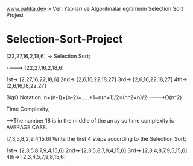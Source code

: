 www.patika.dev > Veri Yapıları ve Algoritmalar eğitiminin Selection Sort Projesi
# Selection-Sort-Project
[22,27,16,2,18,6] -> Selection Sort;

----> [22,27,16,2,18,6]

1st-> [2,27,16,22,18,6]
2nd-> [2,6,16,22,18,27]
3rd-> [2,6,16,22,18,27]
4th->[2,6,16,18,22,27]


BigO Notation: n+(n-1)+(n-2)+.....+1=n(n+1)/2=(n^2+n)/2 ---->O(n^2)



Time Complexity;

-->The number 18 is in the middle of the array so time complexity is AVERAGE CASE.



[7,3,5,8,2,9,4,15,6] Write the first 4 steps according to the Selection Sort;

1st-> [2,3,5,8,7,9,4,15,6]
2nd-> [2,3,5,8,7,9,4,15,6]
3rd-> [2,3,4,8,7,9,5,15,6]
4th-> [2,3,4,5,7,9,8,15,6]
